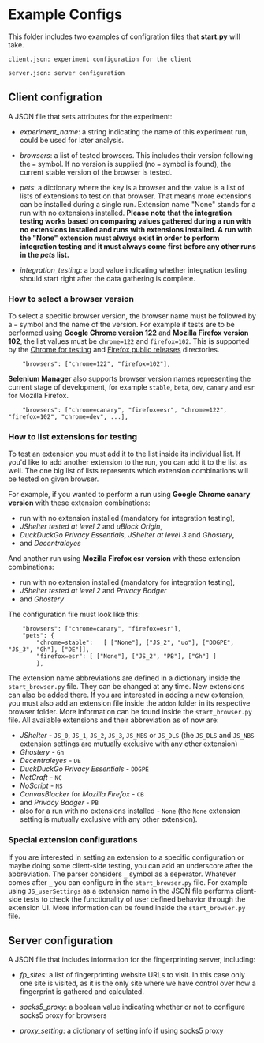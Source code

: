# Example Configs

This folder includes two examples of configration files that **start.py** will take.
    
    client.json: experiment configuration for the client

    server.json: server configuration 


## Client configration

A JSON file that sets attributes for the experiment:

* *experiment_name*: a string indicating the name of this experiment run, could be used for later analysis.

* *browsers*: a list of tested browsers. This includes their version following the `=` symbol. If no version is supplied (no `=` symbol is found), the current stable version of the browser is tested.

* *pets*: a dictionary where the key is a browser and the value is a list of lists of extensions to test on that browser. That means more extensions can be installed during a single run. Extension name "None" stands for a run with no extensions installed. **Please note that the integration testing works based on comparing values gathered during a run with no extensions installed and runs with extensions installed. A run with the "None" extension must always exist in order to perform integration testing and it must always come first before any other runs in the *pets* list.**

* *integration_testing*: a bool value indicating whether integration testing should start right after the data gathering is complete. 

### How to select a browser version
To select a specific browser version, the browser name must be followed by a `=` symbol and the name of the version. For example if tests are to be performed using **Google Chrome version 122** and **Mozilla Firefox version 102**, the list values must be `chrome=122` and `firefox=102`. This is supported by the [Chrome for testing](https://googlechromelabs.github.io/chrome-for-testing/) and [Firefox public releases](https://ftp.mozilla.org/pub/firefox/releases/) directories.
```
    "browsers": ["chrome=122", "firefox=102"],
``` 
**Selenium Manager** also supports browser version names representing the current stage of development, for example `stable`, `beta`, `dev`, `canary` and `esr` for Mozilla Firefox.
```
    "browsers": ["chrome=canary", "firefox=esr", "chrome=122", "firefox=102", "chrome=dev", ...],
``` 

### How to list extensions for testing
To test an extension you must add it to the list inside its individual list. If you'd like to add another extension to the run, you can add it to the list as well. The one big list of lists represents which extension combinations will be tested on given browser.

For example, if you wanted to perform a run using **Google Chrome canary version** with these extension combinations:

- run with no extension installed (mandatory for integration testing),
- *JShelter tested at level 2* and *uBlock Origin*,
- *DuckDuckGo Privacy Essentials*, *JShelter at level 3* and *Ghostery*,
- and *Decentraleyes*

And another run using **Mozilla Firefox esr version** with these extension combinations:
- run with no extension installed (mandatory for integration testing),
- *JShelter tested at level 2* and *Privacy Badger*
- and *Ghostery*

The configuration file must look like this:
```
    "browsers": ["chrome=canary", "firefox=esr"],
    "pets": {
        "chrome=stable":   [ ["None"], ["JS_2", "uo"], ["DDGPE", "JS_3", "Gh"], ["DE"]],
        "firefox=esr": [ ["None"], ["JS_2", "PB"], ["Gh"] ]
        },
```
The extension name abbreviations are defined in a dictionary inside the `start_browser.py` file. They can be changed at any time. New extensions can also be added there. If you are interested in adding a new extension, you must also add an extension file inside the `addon` folder in its respective browser folder. More information can be found inside the `start_browser.py` file. All available extensions and their abbreviation as of now are:

- *JShelter* - `JS_0`, `JS_1`, `JS_2`, `JS_3`, `JS_NBS` or `JS_DLS` (the `JS_DLS` and `JS_NBS` extension settings are mutually exclusive with any other extension)
- *Ghostery* - `Gh`
- *Decentraleyes* - `DE`
- *DuckDuckGo Privacy Essentials* - `DDGPE`
- *NetCraft* - `NC`
- *NoScript* - `NS`
- *CanvasBlocker* for *Mozilla Firefox* - `CB`
- and *Privacy Badger* - `PB`
- also for a run with no extensions installed - `None` (the `None` extension setting is mutually exclusive with any other extension).

### Special extension configurations
If you are interested in setting an extension to a specific configuration or maybe doing some client-side testing, you can add an underscore after the abbreviation. The parser considers `_` symbol as a seperator. Whatever comes after `_` you can configure in the `start_browser.py` file. For example using `JS_userSettings` as a extension name in the JSON file performs client-side tests to check the functionality of user defined behavior through the extension UI. More information can be found inside the `start_browser.py` file.

## Server configuration

A JSON file that includes information for the fingerprinting server, including:

* *fp\_sites*: a list of fingerprinting website URLs to visit. In this case only one site is visited, as it is the only site where we have control over how a fingerprint is gathered and calculated.

* *socks5\_proxy*: a boolean value indicating whether or not to configure socks5 proxy for browsers 

* *proxy_setting*: a dictionary of setting info if using socks5 proxy
